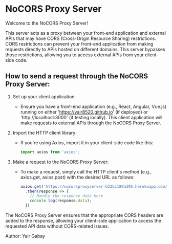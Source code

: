 # NoCORS Proxy Server

Welcome to the NoCORS Proxy Server!

This server acts as a proxy between your front-end application and external APIs that may have CORS (Cross-Origin Resource Sharing) restrictions. CORS restrictions can prevent your front-end application from making requests directly to APIs hosted on different domains. This server bypasses those restrictions, allowing you to access external APIs from your client-side code.

## How to send a request through the NoCORS Proxy Server:

1. Set up your client application:
   - Ensure you have a front-end application (e.g., React, Angular, Vue.js) running on either 'https://yair8520.github.io' (if deployed) or 'http://localhost:3000' (if testing locally). This client application will make requests to external APIs through the NoCORS Proxy Server.

2. Import the HTTP client library:
   - If you're using Axios, import it in your client-side code like this:
     ```javascript
     import axios from 'axios';
     ```

3. Make a request to the NoCORS Proxy Server:
   - To make a request, simply call the HTTP client's method (e.g., axios.get, axios.post) with the desired URL as follows:
     ```javascript
     axios.get('https://nocorsproxyserver-b23bc189a395.herokuapp.com/api/https://jsonplaceholder.typicode.com/todos/')
       .then(response => {
         // Handle the response data here
         console.log(response.data);
       })
     ```

The NoCORS Proxy Server ensures that the appropriate CORS headers are added to the response, allowing your client-side application to access the requested API data without CORS-related issues.

Author: Yair Gabay 
